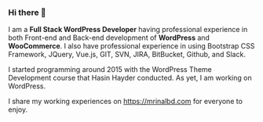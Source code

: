 ### Hi there 👋

I am a <b>Full Stack WordPress Developer</b> having professional experience
in both Front-end and Back-end development of <b>WordPress</b> and
<b>WooCommerce</b>. I also have professional experience in using Bootstrap
CSS Framework, JQuery, Vue.js, GIT, SVN, JIRA, BitBucket, Github, and
Slack.

I started programming around 2015 with the WordPress Theme
Development course that Hasin Hayder conducted. As yet, I am working
on WordPress.

I share my working experiences on https://mrinalbd.com for everyone to enjoy.
<!--
**mrinal013/mrinal013** is a ✨ _special_ ✨ repository because its `README.md` (this file) appears on your GitHub profile.

Here are some ideas to get you started:

- 🔭 I’m currently working on ...
- 🌱 I’m currently learning ...
- 👯 I’m looking to collaborate on ...
- 🤔 I’m looking for help with ...
- 💬 Ask me about ...
- 📫 How to reach me: ...
- 😄 Pronouns: ...
- ⚡ Fun fact: ...
-->
